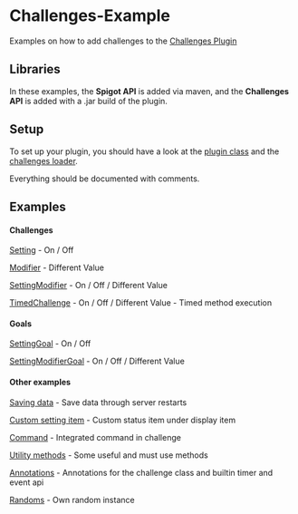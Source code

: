 # Challenges-Example
 Examples on how to add challenges to the [Challenges Plugin](https://www.spigotmc.org/resources/80548/)


## Libraries

In these examples, the **Spigot API** is added via maven, and the **Challenges API** is added with a .jar build of the plugin.

## Setup

To set up your plugin, you should have a look at the [plugin class](https://github.com/KxmischesDomi/Challenges-Example/blob/master/src/main/java/net/codingarea/challenges/example/ChallengesExample.java)
and the [challenges loader](https://github.com/KxmischesDomi/Challenges-Example/blob/master/src/main/java/net/codingarea/challenges/example/ChallengesExampleLoader.java).

Everything should be documented with comments.

## Examples

#### Challenges
[Setting](https://github.com/KxmischesDomi/Challenges-Example/blob/master/src/main/java/net/codingarea/challenges/example/examples/types/SettingExample.java) - On / Off

[Modifier](https://github.com/KxmischesDomi/Challenges-Example/blob/master/src/main/java/net/codingarea/challenges/example/examples/types/ModifierExample.java) - Different Value

[SettingModifier](https://github.com/KxmischesDomi/Challenges-Example/blob/master/src/main/java/net/codingarea/challenges/example/examples/types/SettingModifierExample.java) - On / Off / Different Value

[TimedChallenge](https://github.com/KxmischesDomi/Challenges-Example/blob/master/src/main/java/net/codingarea/challenges/example/examples/types/TimedChallengeExample.java) - On / Off / Different Value - Timed method execution

#### Goals
[SettingGoal](https://github.com/KxmischesDomi/Challenges-Example/blob/master/src/main/java/net/codingarea/challenges/example/examples/types/SettingGoalExample.java) - On / Off

[SettingModifierGoal](https://github.com/KxmischesDomi/Challenges-Example/blob/master/src/main/java/net/codingarea/challenges/example/examples/types/SettingModifierGoalExample.java) - On / Off / Different Value

#### Other examples
[Saving data](https://github.com/KxmischesDomi/Challenges-Example/blob/master/src/main/java/net/codingarea/challenges/example/examples/others/GameStateExample.java) - Save data through server restarts

[Custom setting item](https://github.com/KxmischesDomi/Challenges-Example/blob/master/src/main/java/net/codingarea/challenges/example/examples/others/CustomSettingsItemExample.java) - Custom status item under display item 

[Command](https://github.com/KxmischesDomi/Challenges-Example/blob/master/src/main/java/net/codingarea/challenges/example/examples/others/CommandExample.java) - Integrated command in challenge

[Utility methods](https://github.com/KxmischesDomi/Challenges-Example/blob/master/src/main/java/net/codingarea/challenges/example/examples/others/MethodsExample.java) - Some useful and must use methods

[Annotations](https://github.com/KxmischesDomi/Challenges-Example/blob/master/src/main/java/net/codingarea/challenges/example/examples/others/AnnotationsExample.java) - Annotations for the challenge class and builtin timer and event api

[Randoms](https://github.com/KxmischesDomi/Challenges-Example/blob/master/src/main/java/net/codingarea/challenges/example/examples/others/RandomExample.java) - Own random instance
